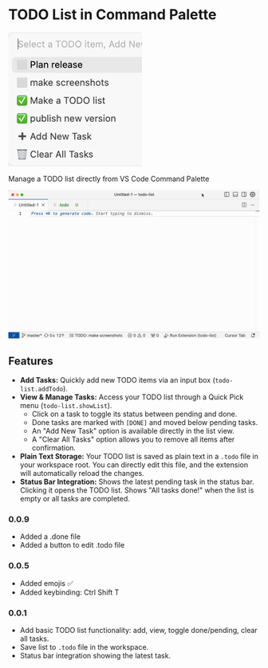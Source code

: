 # TODO List in Command Palette 

![Extension Icon](https://raw.githubusercontent.com/hover-race/vscode-todo-palette/master/extension/images/todo-newicons.png)

Manage a TODO list directly from VS Code Command Palette

![Animation of TODO list features](https://raw.githubusercontent.com/hover-race/vscode-todo-palette/master/extension/images/todo-demo2.webp)


## Features

*   **Add Tasks:** Quickly add new TODO items via an input box (`todo-list.addTodo`).
*   **View & Manage Tasks:** Access your TODO list through a Quick Pick menu (`todo-list.showList`).
    *   Click on a task to toggle its status between pending and done.
    *   Done tasks are marked with `[DONE]` and moved below pending tasks.
    *   An "Add New Task" option is available directly in the list view.
    *   A "Clear All Tasks" option allows you to remove all items after confirmation.
*   **Plain Text Storage:** Your TODO list is saved as plain text in a `.todo` file in your workspace root. You can directly edit this file, and the extension will automatically reload the changes.
*   **Status Bar Integration:** Shows the latest pending task in the status bar. Clicking it opens the TODO list. Shows "All tasks done!" when the list is empty or all tasks are completed.

### 0.0.9
- Added a .done file
- Added a button to edit .todo file

### 0.0.5
- Added emojis ✅
- Added keybinding: Ctrl Shift T

### 0.0.1
- Add basic TODO list functionality: add, view, toggle done/pending, clear all tasks.
- Save list to `.todo` file in the workspace.
- Status bar integration showing the latest task.
